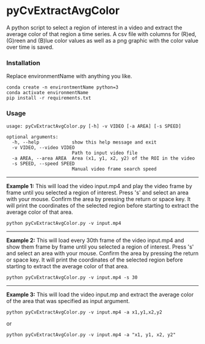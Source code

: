 # pyCvExtractAvgColor
A python script to select a region of interest in a video and
extract the average color of that region a time series.
A csv file with columns for (R)ed, (G)reen and (B)lue color values
as well as a png graphic with the color value over time is saved.

### Installation
Replace environmentName with anything you like.
```
conda create -n environtmentName python=3
conda activate environmentName
pip install -r requirements.txt
```

### Usage
```
usage: pyCvExtractAvgColor.py [-h] -v VIDEO [-a AREA] [-s SPEED]

optional arguments:
  -h, --help            show this help message and exit
  -v VIDEO, --video VIDEO
                        Path to input video file
  -a AREA, --area AREA  Area (x1, y1, x2, y2) of the ROI in the video
  -s SPEED, --speed SPEED
                        Manual video frame search speed
```

---
__Example 1:__ This will load the video input.mp4 and play the video
frame by frame until you selected a region of interest.
Press 's' and select an area with your mouse.
Confirm the area by pressing the return or space key.
It will print the coordinates of the selected region before starting to
extract the average color of that area.
```
python pyCvExtractAvgColor.py -v input.mp4
```

---
__Example 2:__ This will load every 30th frame of the video input.mp4 and show them
frame by frame until you selected a region of interest.
Press 's' and select an area with your mouse.
Confirm the area by pressing the return or space key.
It will print the coordinates of the selected region before starting to
extract the average color of that area.
```
python pyCvExtractAvgColor.py -v input.mp4 -s 30
```

---
__Example 3:__ This will load the video input.mp and extract the average color of the area
that was specified as input argument.
```
python pyCvExtractAvgColor.py -v input.mp4 -a x1,y1,x2,y2
```
or
```
python pyCvExtractAvgColor.py -v input.mp4 -a "x1, y1, x2, y2"
```
